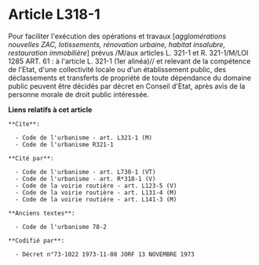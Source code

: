 # Article L318-1

Pour faciliter l'exécution des opérations et travaux [*agglomérations nouvelles ZAC, lotissements, rénovation urbaine,
habitat insalubre, restauration immobilière*] prévus /M/aux articles L. 321-1 et R. 321-1/M/LOI  1285 ART. 61 : à l'article
L. 321-1 (1er alinéa)// et relevant de la compétence de l'Etat, d'une collectivité locale ou d'un établissement public, des
déclassements et transferts de propriété de toute dépendance du domaine public peuvent être décidés par décret en Conseil
d'Etat, après avis de la personne morale de droit public intéressée.

**Liens relatifs à cet article**

	**Cite**:

	  - Code de l'urbanisme - art. L321-1 (M)
	  - Code de l'urbanisme R321-1

	**Cité par**:

	  - Code de l'urbanisme - art. L730-1 (VT)
	  - Code de l'urbanisme - art. R*318-1 (V)
	  - Code de la voirie routière - art. L123-5 (V)
	  - Code de la voirie routière - art. L131-4 (M)
	  - Code de la voirie routière - art. L141-3 (M)

	**Anciens textes**:

	  - Code de l'urbanisme 78-2

	**Codifié par**:

	  - Décret n°73-1022 1973-11-08 JORF 13 NOVEMBRE 1973
